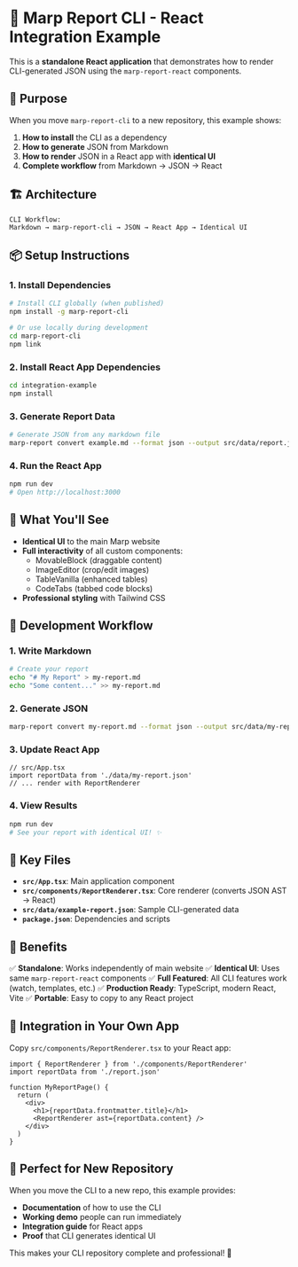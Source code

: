 # 🚀 Marp Report CLI - React Integration Example

This is a **standalone React application** that demonstrates how to render CLI-generated JSON using the `marp-report-react` components.

## 🎯 Purpose

When you move `marp-report-cli` to a new repository, this example shows:

1. **How to install** the CLI as a dependency
2. **How to generate** JSON from Markdown
3. **How to render** JSON in a React app with **identical UI**
4. **Complete workflow** from Markdown → JSON → React

## 🏗 Architecture

```
CLI Workflow:
Markdown → marp-report-cli → JSON → React App → Identical UI
```

## 📦 Setup Instructions

### 1. Install Dependencies

```bash
# Install CLI globally (when published)
npm install -g marp-report-cli

# Or use locally during development
cd marp-report-cli
npm link
```

### 2. Install React App Dependencies

```bash
cd integration-example
npm install
```

### 3. Generate Report Data

```bash
# Generate JSON from any markdown file
marp-report convert example.md --format json --output src/data/report.json
```

### 4. Run the React App

```bash
npm run dev
# Open http://localhost:3000
```

## 🎨 What You'll See

- **Identical UI** to the main Marp website
- **Full interactivity** of all custom components:
  - MovableBlock (draggable content)
  - ImageEditor (crop/edit images)
  - TableVanilla (enhanced tables)
  - CodeTabs (tabbed code blocks)
- **Professional styling** with Tailwind CSS

## 🔄 Development Workflow

### 1. Write Markdown
```bash
# Create your report
echo "# My Report" > my-report.md
echo "Some content..." >> my-report.md
```

### 2. Generate JSON
```bash
marp-report convert my-report.md --format json --output src/data/my-report.json
```

### 3. Update React App
```tsx
// src/App.tsx
import reportData from './data/my-report.json'
// ... render with ReportRenderer
```

### 4. View Results
```bash
npm run dev
# See your report with identical UI! ✨
```

## 📁 Key Files

- **`src/App.tsx`**: Main application component
- **`src/components/ReportRenderer.tsx`**: Core renderer (converts JSON AST → React)
- **`src/data/example-report.json`**: Sample CLI-generated data
- **`package.json`**: Dependencies and scripts

## 🎯 Benefits

✅ **Standalone**: Works independently of main website
✅ **Identical UI**: Uses same `marp-report-react` components
✅ **Full Featured**: All CLI features work (watch, templates, etc.)
✅ **Production Ready**: TypeScript, modern React, Vite
✅ **Portable**: Easy to copy to any React project

## 🚀 Integration in Your Own App

Copy `src/components/ReportRenderer.tsx` to your React app:

```tsx
import { ReportRenderer } from './components/ReportRenderer'
import reportData from './report.json'

function MyReportPage() {
  return (
    <div>
      <h1>{reportData.frontmatter.title}</h1>
      <ReportRenderer ast={reportData.content} />
    </div>
  )
}
```

## 🎉 Perfect for New Repository

When you move the CLI to a new repo, this example provides:
- **Documentation** of how to use the CLI
- **Working demo** people can run immediately
- **Integration guide** for React apps
- **Proof** that CLI generates identical UI

This makes your CLI repository complete and professional! 🎯
